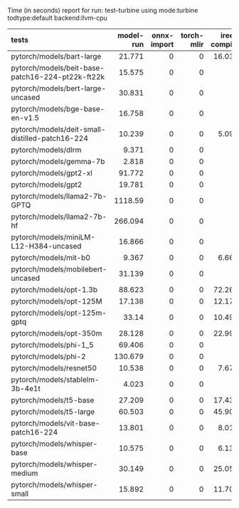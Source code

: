 Time (in seconds) report for run: test-turbine using mode:turbine todtype:default backend:llvm-cpu

| tests                                            |   model-run |   onnx-import |   torch-mlir |   iree-compile |   inference |
|:-------------------------------------------------|------------:|--------------:|-------------:|---------------:|------------:|
| pytorch/models/bart-large                        |      21.771 |             0 |            0 |         16.035 |      18.647 |
| pytorch/models/beit-base-patch16-224-pt22k-ft22k |      15.575 |             0 |            0 |          0     |       0     |
| pytorch/models/bert-large-uncased                |      30.831 |             0 |            0 |          0     |       0     |
| pytorch/models/bge-base-en-v1.5                  |      16.758 |             0 |            0 |          0     |       0     |
| pytorch/models/deit-small-distilled-patch16-224  |      10.239 |             0 |            0 |          5.098 |       0.289 |
| pytorch/models/dlrm                              |       9.371 |             0 |            0 |          0     |       0     |
| pytorch/models/gemma-7b                          |       2.818 |             0 |            0 |          0     |       0     |
| pytorch/models/gpt2-xl                           |      91.772 |             0 |            0 |          0     |       0     |
| pytorch/models/gpt2                              |      19.781 |             0 |            0 |          0     |       0     |
| pytorch/models/llama2-7b-GPTQ                    |    1118.59  |             0 |            0 |          0     |       0     |
| pytorch/models/llama2-7b-hf                      |     266.094 |             0 |            0 |          0     |       0     |
| pytorch/models/miniLM-L12-H384-uncased           |      16.866 |             0 |            0 |          0     |       0     |
| pytorch/models/mit-b0                            |       9.367 |             0 |            0 |          6.662 |       0.398 |
| pytorch/models/mobilebert-uncased                |      31.139 |             0 |            0 |          0     |       0     |
| pytorch/models/opt-1.3b                          |      88.623 |             0 |            0 |         72.269 |      21.469 |
| pytorch/models/opt-125M                          |      17.138 |             0 |            0 |         12.178 |      10.473 |
| pytorch/models/opt-125m-gptq                     |      33.14  |             0 |            0 |         10.498 |      16.245 |
| pytorch/models/opt-350m                          |      28.128 |             0 |            0 |         22.995 |      12.693 |
| pytorch/models/phi-1_5                           |      69.406 |             0 |            0 |          0     |       0     |
| pytorch/models/phi-2                             |     130.679 |             0 |            0 |          0     |       0     |
| pytorch/models/resnet50                          |      10.538 |             0 |            0 |          7.672 |       1.263 |
| pytorch/models/stablelm-3b-4e1t                  |       4.023 |             0 |            0 |          0     |       0     |
| pytorch/models/t5-base                           |      27.209 |             0 |            0 |         17.431 |      13.594 |
| pytorch/models/t5-large                          |      60.503 |             0 |            0 |         45.905 |      21.323 |
| pytorch/models/vit-base-patch16-224              |      13.801 |             0 |            0 |          8.015 |       0.659 |
| pytorch/models/whisper-base                      |      10.575 |             0 |            0 |          6.133 |      14.676 |
| pytorch/models/whisper-medium                    |      30.149 |             0 |            0 |         25.057 |      22.934 |
| pytorch/models/whisper-small                     |      15.892 |             0 |            0 |         11.705 |      21.881 |

